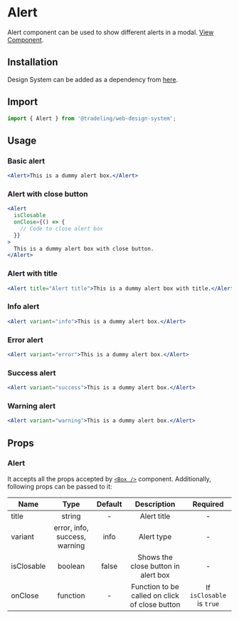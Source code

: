 # Alert

Alert component can be used to show different alerts in a modal.
[View Component](https://design-system.tradelingdev.com/?path=/story/alert--basic).

## Installation

Design System can be added as a dependency from
[here](https://github.com/tradeling/web-design-system-sdk/releases).

## Import

```jsx
import { Alert } from '@tradeling/web-design-system';
```

## Usage

### Basic alert

```jsx
<Alert>This is a dummy alert box.</Alert>
```

### Alert with close button

```jsx
<Alert
  isClosable
  onClose={() => {
    // Code to close alert box
  }}
>
  This is a dummy alert box with close button.
</Alert>
```

### Alert with title

```jsx
<Alert title="Alert title">This is a dummy alert box with title.</Alert>
```

### Info alert

```jsx
<Alert variant="info">This is a dummy alert box.</Alert>
```

### Error alert

```jsx
<Alert variant="error">This is a dummy alert box.</Alert>
```

### Success alert

```jsx
<Alert variant="success">This is a dummy alert box.</Alert>
```

### Warning alert

```jsx
<Alert variant="warning">This is a dummy alert box.</Alert>
```

## Props

### Alert

It accepts all the props accepted by [`<Box />`](https://chakra-ui.com/box)
component. Additionally, following props can be passed to it:

| Name       |             Type              | Default |                  Description                   |         Required          |
| ---------- | :---------------------------: | :-----: | :--------------------------------------------: | :-----------------------: |
| title      |            string             |    -    |                  Alert title                   |             -             |
| variant    | error, info, success, warning |  info   |                   Alert type                   |             -             |
| isClosable |            boolean            |  false  |      Shows the close button in alert box       |             -             |
| onClose    |           function            |    -    | Function to be called on click of close button | If `isClosable` is `true` |
